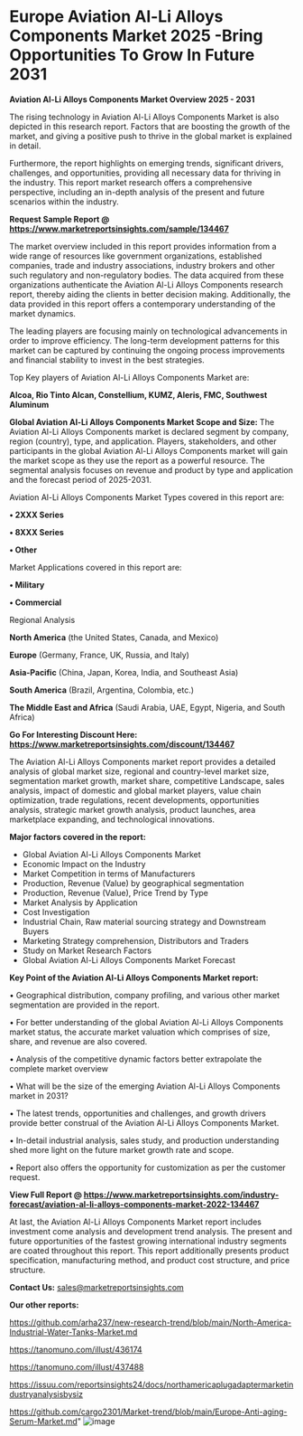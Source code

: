 # Europe Aviation Al-Li Alloys Components Market 2025 -Bring Opportunities To Grow In Future 2031

<Strong> Aviation Al-Li Alloys Components Market Overview 2025 - 2031</strong>

The rising technology in Aviation Al-Li Alloys Components Market is also depicted in this research report. Factors that are boosting the growth of the market, and giving a positive push to thrive in the global market is explained in detail.

Furthermore, the report highlights on emerging trends, significant drivers, challenges, and opportunities, providing all necessary data for thriving in the industry. This report market research offers a comprehensive perspective, including an in-depth analysis of the present and future scenarios within the industry.

<strong>Request Sample Report @ <a href=https://www.marketreportsinsights.com/sample/134467>https://www.marketreportsinsights.com/sample/134467</a></strong>

The market overview included in this report provides information from a wide range of resources like government organizations, established companies, trade and industry associations, industry brokers and other such regulatory and non-regulatory bodies. The data acquired from these organizations authenticate the Aviation Al-Li Alloys Components research report, thereby aiding the clients in better decision making. Additionally, the data provided in this report offers a contemporary understanding of the market dynamics.

The leading players are focusing mainly on technological advancements in order to improve efficiency. The long-term development patterns for this market can be captured by continuing the ongoing process improvements and financial stability to invest in the best strategies.

Top Key players of Aviation Al-Li Alloys Components Market are:

<strong>Alcoa, Rio Tinto Alcan, Constellium, KUMZ, Aleris, FMC, Southwest Aluminum</strong>

<strong><b>Global Aviation Al-Li Alloys Components Market Scope and Size:</b></strong>
The Aviation Al-Li Alloys Components market is declared segment by company, region (country), type, and application. Players, stakeholders, and other participants in the global Aviation Al-Li Alloys Components market will gain the market scope as they use the report as a powerful resource. The segmental analysis focuses on revenue and product by type and application and the forecast period of 2025-2031.

Aviation Al-Li Alloys Components Market Types covered in this report are:

<strong>• 2XXX Series

• 8XXX Series

• Other</strong>

Market Applications covered in this report are:

<strong>• Military

• Commercial</strong> 

Regional Analysis

<strong>North America</strong> (the United States, Canada, and Mexico)

<strong>Europe</strong> (Germany, France, UK, Russia, and Italy)

<strong>Asia-Pacific</strong> (China, Japan, Korea, India, and Southeast Asia)

<strong>South America</strong> (Brazil, Argentina, Colombia, etc.)

<strong>The Middle East and Africa</strong> (Saudi Arabia, UAE, Egypt, Nigeria, and South Africa)

<strong>Go For Interesting Discount Here: <a href=https://www.marketreportsinsights.com/discount/134467>https://www.marketreportsinsights.com/discount/134467</a></strong>

The Aviation Al-Li Alloys Components market report provides a detailed analysis of global market size, regional and country-level market size, segmentation market growth, market share, competitive Landscape, sales analysis, impact of domestic and global market players, value chain optimization, trade regulations, recent developments, opportunities analysis, strategic market growth analysis, product launches, area marketplace expanding, and technological innovations.

<strong><b>Major factors covered in the report:</b></strong>
<ul>
  <li>Global Aviation Al-Li Alloys Components Market </li>
  <li>Economic Impact on the Industry</li>
  <li>Market Competition in terms of Manufacturers</li>
  <li>Production, Revenue (Value) by geographical segmentation</li>
  <li>Production, Revenue (Value), Price Trend by Type</li>
  <li>Market Analysis by Application</li>
  <li>Cost Investigation</li>
  <li>Industrial Chain, Raw material sourcing strategy and Downstream Buyers</li>
  <li>Marketing Strategy comprehension, Distributors and Traders</li>
  <li>Study on Market Research Factors</li>
  <li>Global Aviation Al-Li Alloys Components Market Forecast</li>
</ul>

<strong><b>Key Point of the Aviation Al-Li Alloys Components Market report:</b></strong>

• Geographical distribution, company profiling, and various other market segmentation are provided in the report.

• For better understanding of the global Aviation Al-Li Alloys Components market status, the accurate market valuation which comprises of size, share, and revenue are also covered.

• Analysis of the competitive dynamic factors better extrapolate the complete market overview

• What will be the size of the emerging Aviation Al-Li Alloys Components market in 2031?

• The latest trends, opportunities and challenges, and growth drivers provide better construal of the Aviation Al-Li Alloys Components Market.

• In-detail industrial analysis, sales study, and production understanding shed more light on the future market growth rate and scope.

• Report also offers the opportunity for customization as per the customer request.

<strong><b>View Full Report @ <a href=https://www.marketreportsinsights.com/industry-forecast/aviation-al-li-alloys-components-market-2022-134467>https://www.marketreportsinsights.com/industry-forecast/aviation-al-li-alloys-components-market-2022-134467</a></b></strong>


At last, the Aviation Al-Li Alloys Components Market report includes investment come analysis and development trend analysis. The present and future opportunities of the fastest growing international industry segments are coated throughout this report. This report additionally presents product specification, manufacturing method, and product cost structure, and price structure.

<strong>Contact Us:</strong>
sales@marketreportsinsights.com

<strong>Our other reports:</strong>

<a href=https://github.com/arha237/new-research-trend/blob/main/North-America-Industrial-Water-Tanks-Market.md>https://github.com/arha237/new-research-trend/blob/main/North-America-Industrial-Water-Tanks-Market.md</a>

<a href=https://tanomuno.com/illust/436174>https://tanomuno.com/illust/436174</a>

<a href=https://tanomuno.com/illust/437488>https://tanomuno.com/illust/437488</a>

<a href=https://issuu.com/reportsinsights24/docs/northamericaplugadaptermarketindustryanalysisbysiz>https://issuu.com/reportsinsights24/docs/northamericaplugadaptermarketindustryanalysisbysiz</a>

<a href=https://github.com/cargo2301/Market-trend/blob/main/Europe-Anti-aging-Serum-Market.md>https://github.com/cargo2301/Market-trend/blob/main/Europe-Anti-aging-Serum-Market.md</a>"
![image](https://github.com/user-attachments/assets/dc7ac570-6509-49f8-a6ad-9021c6b0e175)
